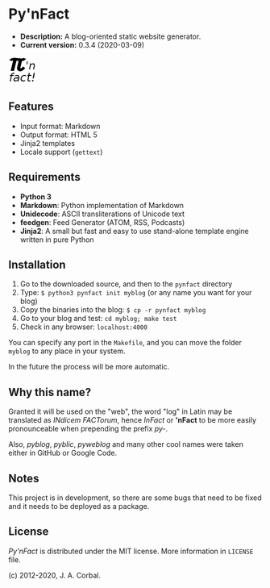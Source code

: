 Py'nFact
========

  * **Description:** A blog-oriented static website generator.
  * **Current version:** 0.3.4 (2020-03-09)

![Py'nFact Logo][pynfact_logo]

Features
--------

  * Input format: Markdown
  * Output format: HTML 5
  * Jinja2 templates
  * Locale support (`gettext`)


Requirements
------------

  * **Python 3**
  * **Markdown**: Python implementation of Markdown
  * **Unidecode**: ASCII transliterations of Unicode text
  * **feedgen**: Feed Generator (ATOM, RSS, Podcasts)
  * **Jinja2**: A small but fast and easy to use stand-alone template
   engine written in pure Python


Installation
------------

  1. Go to the downloaded source, and then to the `pynfact` directory
  2. Type: `$ python3 pynfact init myblog` (or any name you want for your blog)
  3. Copy the binaries into the blog: `$ cp -r pynfact myblog`
  4. Go to your blog and test: `cd myblog; make test`
  5. Check in any browser: `localhost:4000`

You can specify any port in the `Makefile`, and you can move the folder
`myblog` to any place in your system.

In the future the process will be more automatic.

Why this name?
--------------

Granted it will be used on the "web", the word "log" in Latin may be
translated as *INdicem FACTorum*, hence *InFact* or **'nFact** to be
more easily pronounceable when prepending the prefix *py-*.

Also, *pyblog*, *pyblic*, *pyweblog* and many other cool names were
taken either in GitHub or Google Code.


Notes
-----

This project is in development, so there are some bugs that need to be
fixed and it needs to be deployed as a package.


License
-------

*Py'nFact* is distributed under the MIT license.
More information in `LICENSE` file.

(c) 2012-2020, J. A. Corbal.


[pynfact_logo]: logo.png

